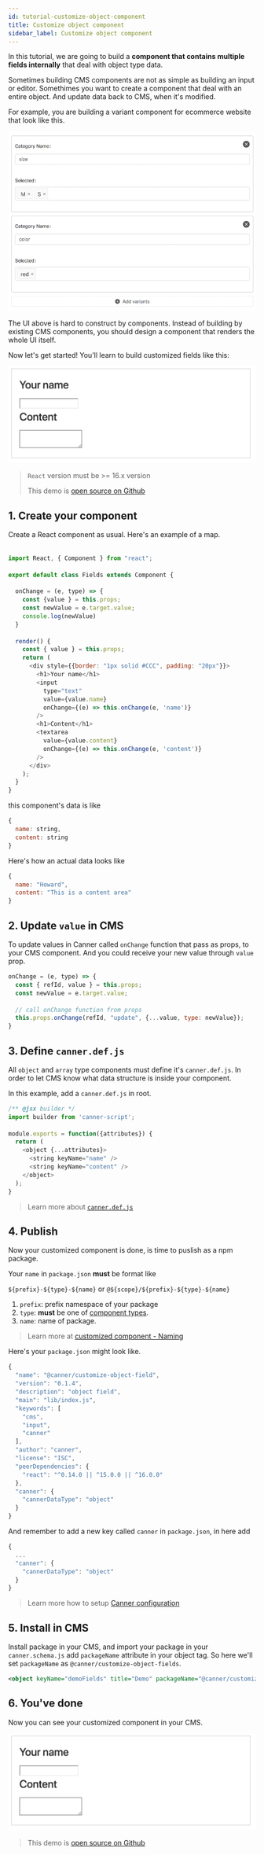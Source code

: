 ```yaml
---
id: tutorial-customize-object-component
title: Customize object component
sidebar_label: Customize object component
---
```


In this tutorial, we are going to build a **component that contains multiple fields internally** that deal with object type data.

Sometimes building CMS components are not as simple as building an input or editor. Somethimes you want to create a component that deal with an entire object. And update data back to CMS, when it's modified.

For example, you are building a variant component for ecommerce website that look like this.

![variant](/docs/assets/tutorial-customize-object/variant.png)

The UI above is hard to construct by components. Instead of building by existing CMS components, you should design a component that renders the whole UI itself.

Now let's get started! You'll learn to build customized fields like this:

![custom fields](/docs/assets/tutorial-customize-object/custom-fields.png)

> `React` version must be >= 16.x version
>
> This demo is [open source on Github](https://github.com/Canner/canner/tree/master/examples/custom-object-fields-pkg)

## 1. Create your component

Create a React component as usual. Here's an example of a map.

```js

import React, { Component } from "react";

export default class Fields extends Component {

  onChange = (e, type) => {
    const {value } = this.props;
    const newValue = e.target.value;
    console.log(newValue)
  }

  render() {
    const { value } = this.props;
    return (
      <div style={{border: "1px solid #CCC", padding: "20px"}}>
        <h1>Your name</h1>
        <input
          type="text"
          value={value.name}
          onChange={(e) => this.onChange(e, 'name')}
        />
        <h1>Content</h1>
        <textarea
          value={value.content}
          onChange={(e) => this.onChange(e, 'content')}
        />
      </div>
    );
  }
}

```

this component's data is like

```js
{
  name: string,
  content: string
}
```

Here's how an actual data looks like

```js
{
  name: "Howard",
  content: "This is a content area"
}
```

## 2. Update `value` in CMS

To update values in Canner called `onChange` function that pass as props, to your CMS component. And you could receive your new value through `value` prop.

```js
onChange = (e, type) => {
  const { refId, value } = this.props;
  const newValue = e.target.value;

  // call onChange function from props
  this.props.onChange(refId, "update", {...value, type: newValue});
}
```

## 3. Define `canner.def.js`

All `object` and `array` type components must define it's `canner.def.js`. In order to let CMS know what data structure is inside your component.

In this example, add a `canner.def.js` in root.

```js
/** @jsx builder */
import builder from 'canner-script';

module.exports = function({attributes}) {
  return (
    <object {...attributes}>
      <string keyName="name" />
      <string keyName="content" />
    </object>
  );
}
```

> Learn more about [`canner.def.js`](advance-customized-component.md#canner.def.js)

## 4. Publish

Now your customized component is done, is time to puslish as a npm package.

Your `name` in `package.json` **must** be format like

`${prefix}-${type}-${name}` or `@${scope}/${prefix}-${type}-${name}`

1. `prefix`: prefix namespace of your package
2. `type`: **must** be one of [component types](advance-component-types.md).
3. `name`: name of package.

> Learn more at [customized component - Naming](advance-customized-component.md#naming)

Here's your `package.json` might look like.

```js
{
  "name": "@canner/customize-object-field",
  "version": "0.1.4",
  "description": "object field",
  "main": "lib/index.js",
  "keywords": [
    "cms",
    "input",
    "canner"
  ],
  "author": "canner",
  "license": "ISC",
  "peerDependencies": {
    "react": "^0.14.0 || ^15.0.0 || ^16.0.0"
  },
  "canner": {
    "cannerDataType": "object"
  }
}
```

And remember to add a new key called `canner` in `package.json`, in here add

```js
{
  ...
  "canner": {
    "cannerDataType": "object"
  }
}
```

> Learn more how to setup [Canner configuration](advance-customized-component.md#canner-configuration)


## 5. Install in CMS

Install package in your CMS, and import your package in your `canner.schema.js` add `packageName` attribute in your object tag. So here we'll set `packageName` as `@canner/customize-object-fields`.

```xml
<object keyName="demoFields" title="Demo" packageName="@canner/customize-object-fields"/>
```

## 6. You've done

Now you can see your customized component in your CMS.

![customize fields](/docs/assets/tutorial-customize-object/custom-fields.png)

> This demo is [open source on Github](https://github.com/Canner/canner/tree/master/examples/custom-object-fields-pkg)